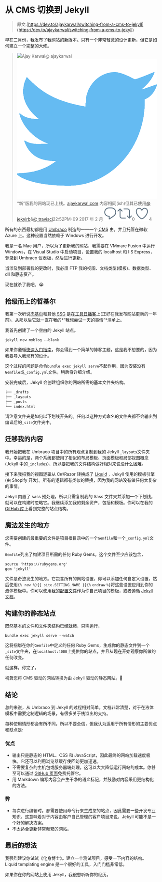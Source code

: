 # 从 CMS 切换到 Jekyll

> 原文:[https://dev.to/ajaykarwal/switching-from-a-cms-to-jekyll](https://dev.to/ajaykarwal/switching-from-a-cms-to-jekyll)

早在二月份，我发布了我网站的新版本。只有一个非常轻微的设计更新，但它是如何建立一个完整的大修。

> ![](img/aceed3bd213574fbcb66f79882787f50.png)Ajay Karwal@ ajaykarwal![](img/4d9c44713c216584b3d48ff3455cbb68.png)“新”版我的网站现已上线。[ajaykarwal.com](https://t.co/3lnJDCSY9S)
> 内容相同(ish)但其已使用[@ jekylrb](https://twitter.com/jekyllrb)&[@ travisci](https://twitter.com/travisci)22:52PM-09 2017 年 2 月[![Twitter reply action](img/269095962147c28351274afdd5486a48.png)](https://twitter.com/intent/tweet?in_reply_to=829825398385082368)[![Twitter retweet action](img/771160ecf06ae3d4d7a7815c29c819c2.png)](https://twitter.com/intent/retweet?tweet_id=829825398385082368)0[![Twitter like action](img/c077611ab2a5e0b4cd0c826ee7ae1e48.png)](https://twitter.com/intent/like?tweet_id=829825398385082368)4

所有的东西最初都是用 [Umbraco](https://umbraco.com/) 制造的——一个 <abbr title="Content Management System">CMS</abbr> 由。并且托管在微软 Azure 上。这种设置当然依赖于 Windows 进行开发。

我是一名 Mac 用户，所以为了更新我的网站，我需要在 VMmare Fusion 中运行 Windows，在 Visual Studio 中启动项目，设置我的 localhost 和 IIS Express，登录到 Umbraco 仪表板，然后进行更新。

当涉及到部署我的更改时，我必须 FTP 我的视图、文档类型(模板)、数据类型、dll 和静态资产。

现在就杀了我吧。😭

## 拾级而上的哲基尔

我第一次听说[杰基尔](https://jekyllrb.com/)和其他 <abbr title="Static Site Generator">SSG</abbr> 是在[工具日播客](http://www.toolsday.io/episodes/static-site-gens.html)上(正好在我发布网站更新的一年前)，从那以后它就一直在我的*“我想尝试一天的事情”*清单上。

我首先创建了一个空白的 Jekyll 站点。

```
jekyll new myblog --blank 
```

如果你遵循[快速入门指南](https://jekyllrb.com/docs/quickstart/)，你会得到一个简单的博客主题，这是我不想要的，因为我要导入我现有的设计。

这个过程的问题是命令`bundle exec jekyll serve`不起作用，因为安装没有`Gemfile`或`_config.yml`文件。稍后将详细介绍。

安装完成后，Jekyll 会创建组织你的网站所需的基本文件夹结构。

```
├── _drafts
├── _layouts
├── _posts
└── index.html 
```

请注意文件夹是如何以下划线开头的。任何以这种方式命名的文件夹都不会输出到编译后的`_site`文件夹中。

## 迁移我的内容

我开始把我在 Umbraco 项目中的所有观点复制到我的 Jekyll `_layouts`文件夹中。幸运的是，两个系统都使用了相似的布局模板、页面模板和局部视图概念(Jekyll 中的`_includes`)，所以要把我的文件结构做好相对来说没什么困难。

接下来我把我的视图逻辑从 C#/Razor 转换成了 [Liquid](https://shopify.github.io/liquid/) ，Jekyll 使用的模板引擎(由 Shopify 开发)。所有的逻辑都有类似的替换，因为我的网站没有做任何太复杂的事情。

Jekyll 内置了 sass 预处理，所以只需复制我的 Sass 文件夹并添加一个下划线，就可以在构建时忽略它。我继续添加我的剩余资产，包括和模板。你可以在我的 [GitHub 库](https://github.com/ajaykarwal/portfolio)上看到完整的站点结构。

## 魔法发生的地方

您需要创建的最重要的文件是项目根目录中的一个`Gemfile`和一个`_config.yml`文件。

`Gemfile`列出了构建项目所需的任何 Ruby Gems。这个文件至少应该包含，

```
source 'https://rubygems.org'
gem 'jekyll' 
```

文件是奇迹发生的地方。它包含所有的网站设置，你可以添加任何自定义设置，然后使用`{% raw %}{{ site.SETTING_NAME }}{%` `endraw` `%}`将这些设置应用到你的液体模板中。你可以使用[我的配置文件](https://github.com/ajaykarwal/portfolio/blob/master/_config.yml)作为你自己项目的模板，或者遵循 [Jekyll 文档](https://jekyllrb.com/docs/configuration/)。

## 构建你的静态站点

既然基本的文件和文件夹结构已经就绪，只需运行，

```
bundle exec jekyll serve --watch 
```

这将捆绑在你的`Gemfile`中定义的任何 Ruby Gems，生成你的静态文件到一个`_site`文件夹，在`localhost:4000`上提供你的站点，并且从现在开始观察你所做的任何改变。

就这样，你完了。

祝贺您将 CMS 驱动的网站转换为由 Jekyll 驱动的静态网站。🎉

## 结论

总的来说，从 Umbraco 到 Jekyll 的过程相对简单。文档非常清楚，对于在液体模板中需要定制逻辑的场景，有很多关于栈溢出的支持。

每种使用情形都会有所不同，所以不要全信，但我认为适用于所有情形的主要优点和缺点是:

### 优点

*   输出只是静态的 HTML、CSS 和 JavaScript，因此最终的网站加载速度极快。它还可以利用浏览器缓存使回访更加迅速。
*   不需要复杂的主机包或服务器端处理，这可以大大降低运行网站的成本。你甚至可以通过 [GitHub 页面](https://help.github.com/articles/using-jekyll-as-a-static-site-generator-with-github-pages/)免费托管它。
*   用 Markdown 编写内容会产生干净的语义标记，并鼓励对内容采用更结构化的方法。

### 弊

*   每次进行编辑时，都需要使用命令行来生成您的站点，因此需要一些开发专业知识。这意味着对于内容由客户自己管理的客户项目来说，Jekyll 可能不是一个好的解决方案。
*   不太适合更新非常频繁的网站。

## 最后的想法

我强烈建议你试试《化身博士》。建立一个测试项目，感受一下内容的结构。Liquid templating engine 是一个很好的工具，入门门槛非常低。

如果你在你的网站上使用 Jekyll，我很想听听你的经历。